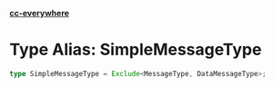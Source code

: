 [**cc-everywhere**](../../../../../index.md)

<HorizontalLine />

# Type Alias: SimpleMessageType

```ts
type SimpleMessageType = Exclude<MessageType, DataMessageType>;
```
